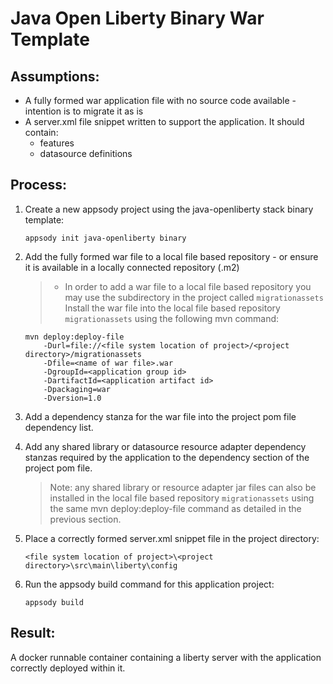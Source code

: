 # Java Open Liberty Binary War Template

## Assumptions: 

- A fully formed war application file with no source code available - intention is to migrate it as is
- A server.xml file snippet written to support the application. It should contain:
    - features
    - datasource definitions

## Process:
1. Create a new appsody project using the java-openliberty stack binary template:

    ```
    appsody init java-openliberty binary
    ```

2. Add the fully formed war file to a local file based repository - or ensure it is available in a locally connected repository (.m2)

    > - In order to add a war file to a local file based repository you may use the subdirectory in the project called `migrationassets`<br> 
    > Install the war file into the local file based repository `migrationassets` using the following mvn command:<br>
    

    ```
    mvn deploy:deploy-file 
        -Durl=file://<file system location of project>/<project directory>/migrationassets 
        -Dfile=<name of war file>.war 
        -DgroupId=<application group id> 
        -DartifactId=<application artifact id> 
        -Dpackaging=war 
        -Dversion=1.0
    ```
3. Add a dependency stanza for the war file into the project pom file dependency list.
4. Add any shared library or datasource resource adapter dependency stanzas required by the application to the dependency section of the project pom file.
    > Note: any shared library or resource adapter jar files can also be installed in the local file based repository `migrationassets` using the same mvn deploy:deploy-file command as detailed in the previous section.
5. Place a correctly formed server.xml snippet file in the project directory:
    ``` 
    <file system location of project>\<project directory>\src\main\liberty\config
    ```   
6. Run the appsody build command for this application project:
    ```
    appsody build
    ```

## Result:

A docker runnable container containing a liberty server with the application correctly deployed within it.



    
